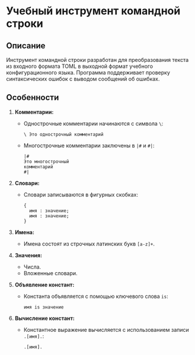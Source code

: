 # Учебный инструмент командной строки

## Описание

Инструмент командной строки разработан для преобразования текста из входного формата TOML в выходной формат учебного конфигурационного языка. Программа поддерживает проверку синтаксических ошибок с выводом сообщений об ошибках.

## Особенности

1. **Комментарии:**
   - Однострочные комментарии начинаются с символа `\`:
     ```
     \ Это однострочный комментарий
     ```
   - Многострочные комментарии заключены в `|#` и `#|`:
     ```
     |#
     Это многострочный
     комментарий
     #|
     ```

2. **Словари:**
   - Словари записываются в фигурных скобках:
     ```
     {
       имя : значение;
       имя : значение;
     }
     ```

3. **Имена:**
   - Имена состоят из строчных латинских букв `[a-z]+`.

4. **Значения:**
   - Числа.
   - Вложенные словари.

5. **Объявление констант:**
   - Константа объявляется с помощью ключевого слова `is`:
     ```
     имя is значение
     ```

6. **Вычисление констант:**
   - Константное выражение вычисляется с использованием записи `.[имя].`:
     ```
     .[имя].
     ```